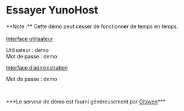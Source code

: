 # Essayer YunoHost

<div class="alert alert-warning" markdown="1">
**Note :** Cette démo peut cesser de fonctionner de temps en temps.
<br>

</div>

<br>

  <div class="row text-center">
    <div class="col-md-6">
      <a href="https://demo.yunohost.org/" target="_blank" class="btn btn-success btn-lg"><span class="glyphicon glyphicon-user"></span> Interface utilisateur</a>
      <p class="text-muted">Utilisateur : demo<br>Mot de passe : demo</p>
    </div>
    <div class="col-md-5">
      <a href="https://demo.yunohost.org/yunohost/admin" target="_blank" class="btn btn-primary btn-lg"><span class="glyphicon glyphicon-lock"></span> Interface d’administration</a>
      <p class="text-muted">Mot de passe : demo</p>
    </div>
  </div>

<br>

<p class="text-center" markdown="1">
***Le serveur de démo est fourni généreusement par    
<a href="https://www.gitoyen.net" target="_blank">Gitoyen</a>***
</p>


